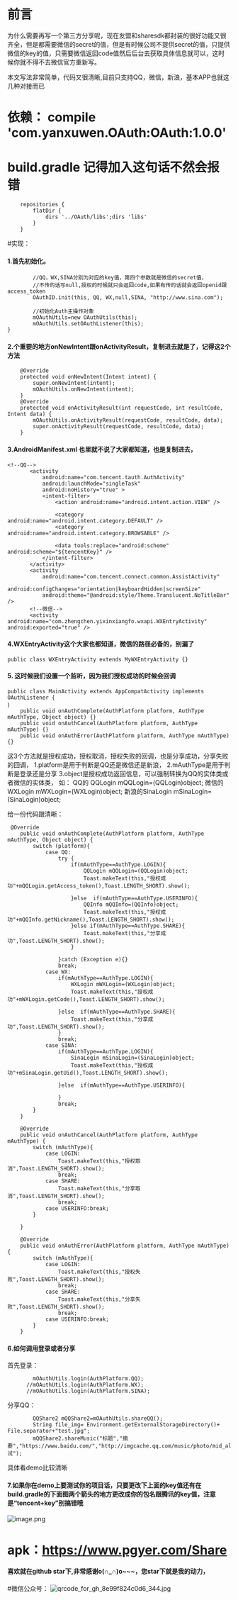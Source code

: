 # 前言
为什么需要再写一个第三方分享呢，现在友盟和sharesdk都封装的很好功能又很齐全，但是都需要微信的secret的值，但是有时候公司不提供secret的值，只提供微信的key的值，只需要微信返回code值然后后台去获取具体信息就可以，这时候你就不得不去微信官方重新写。

本文写法非常简单，代码又很清晰,目前只支持QQ，微信，新浪，基本APP也就这几种对接而已

# 依赖： compile 'com.yanxuwen.OAuth:OAuth:1.0.0'
# build.gradle 记得加入这句话不然会报错
~~~
    repositories {
        flatDir {
            dirs '../OAuth/libs';dirs 'libs' 
        }
    }
~~~
#实现：
#### 1.首先初始化。
~~~
        //QQ，WX,SINA分别为对应的key值，第四个参数就是微信的secret值，
        //不传的话写null,授权的时候就只会返回code,如果有传的话就会返回openid跟access_token
        OAuthID.init(this, QQ, WX,null,SINA, "http://www.sina.com");

        //初始化Auth主操作对象
        mOAuthUtils=new OAuthUtils(this);
        mOAuthUtils.setOAuthListener(this);
}
~~~
#### 2.个重要的地方onNewIntent跟onActivityResult，复制进去就是了，记得这2个方法
~~~
    @Override
    protected void onNewIntent(Intent intent) {
        super.onNewIntent(intent);
        mOAuthUtils.onNewIntent(intent);
    }
    @Override
    protected void onActivityResult(int requestCode, int resultCode, Intent data) {
        mOAuthUtils.onActivityResult(requestCode, resultCode, data);
        super.onActivityResult(requestCode, resultCode, data);
    }
~~~

#### 3.AndroidManifest.xml 也里就不说了大家都知道，也是复制进去，
 ~~~
 <!--QQ-->
        <activity
            android:name="com.tencent.tauth.AuthActivity"
            android:launchMode="singleTask"
            android:noHistory="true" >
            <intent-filter>
                <action android:name="android.intent.action.VIEW" />

                <category android:name="android.intent.category.DEFAULT" />
                <category android:name="android.intent.category.BROWSABLE" />

                <data tools:replace="android:scheme"  android:scheme="${tencentKey}" />
            </intent-filter>
        </activity>
        <activity
            android:name="com.tencent.connect.common.AssistActivity"
            android:configChanges="orientation|keyboardHidden|screenSize"
            android:theme="@android:style/Theme.Translucent.NoTitleBar" />
        <!--微信-->
        <activity android:name="com.zhengchen.yixinxiangfo.wxapi.WXEntryActivity" android:exported="true" />
~~~
#### 4.WXEntryActivity这个大家也都知道，微信的路径必备的，别漏了
~~~
public class WXEntryActivity extends MyWXEntryActivity {}
~~~
#### 5. 这时候我们设置一个监听，因为我们授权成功的时候会回调
~~~
public class MainActivity extends AppCompatActivity implements OAuthListener {
｝
    public void onAuthComplete(AuthPlatform platform, AuthType mAuthType, Object object) {}
    public void onAuthCancel(AuthPlatform platform, AuthType mAuthType) {}
    public void onAuthError(AuthPlatform platform, AuthType mAuthType) {}
~~~
这3个方法就是授权成功，授权取消，授权失败的回调，也是分享成功，分享失败的回调，
1.platform是用于判断是QQ还是微信还是新浪，
2.mAuthType是用于判断是登录还是分享
3.object是授权成功返回信息，可以强制转换为QQ的实体类或者微信的实体类，
   如：
      QQ的 QQLogin mQQLogin=(QQLogin)object;
      微信的WXLogin mWXLogin=(WXLogin)object;
      新浪的SinaLogin mSinaLogin=(SinaLogin)object;

给一份代码跟清晰：
~~~
 @Override
    public void onAuthComplete(AuthPlatform platform, AuthType mAuthType, Object object) {
        switch (platform){
            case QQ:
                try {
                    if(mAuthType==AuthType.LOGIN){
                        QQLogin mQQLogin=(QQLogin)object;
                        Toast.makeText(this,"授权成功"+mQQLogin.getAccess_token(),Toast.LENGTH_SHORT).show();

                    }else  if(mAuthType==AuthType.USERINFO){
                        QQInfo mQQInfo=(QQInfo)object;
                        Toast.makeText(this,"授权成功"+mQQInfo.getNickname(),Toast.LENGTH_SHORT).show();
                    }else if(mAuthType==AuthType.SHARE){
                        Toast.makeText(this,"分享成功",Toast.LENGTH_SHORT).show();
                    }

                }catch (Exception e){}
                break;
            case WX:
                if(mAuthType==AuthType.LOGIN){
                    WXLogin mWXLogin=(WXLogin)object;
                    Toast.makeText(this,"授权成功"+mWXLogin.getCode(),Toast.LENGTH_SHORT).show();

                }else  if(mAuthType==AuthType.SHARE){
                    Toast.makeText(this,"分享成功",Toast.LENGTH_SHORT).show();
                }
                break;
            case SINA:
                if(mAuthType==AuthType.LOGIN){
                    SinaLogin mSinaLogin=(SinaLogin)object;
                    Toast.makeText(this,"授权成功"+mSinaLogin.getUid(),Toast.LENGTH_SHORT).show();

                }else  if(mAuthType==AuthType.USERINFO){

                }
                break;
        }
    }

    @Override
    public void onAuthCancel(AuthPlatform platform, AuthType mAuthType) {
        switch (mAuthType){
            case LOGIN:
                Toast.makeText(this,"授权取消",Toast.LENGTH_SHORT).show();
                break;
            case SHARE:
                Toast.makeText(this,"分享取消",Toast.LENGTH_SHORT).show();
                break;
            case USERINFO:break;
        }

    }

    @Override
    public void onAuthError(AuthPlatform platform, AuthType mAuthType) {
        switch (mAuthType){
            case LOGIN:
                Toast.makeText(this,"授权失败",Toast.LENGTH_SHORT).show();
                break;
            case SHARE:
                Toast.makeText(this,"分享失败",Toast.LENGTH_SHORT).show();
                break;
            case USERINFO:break;
        }
    }

~~~
#### 6.如何调用登录或者分享
首先登录：
~~~
        mOAuthUtils.login(AuthPlatform.QQ);
      //mOAuthUtils.login(AuthPlatform.WX);
      //mOAuthUtils.login(AuthPlatform.SINA);

~~~
分享QQ：
~~~
        QQShare2 mQQShare2=mOAuthUtils.shareQQ();
        String file_img= Environment.getExternalStorageDirectory()+ File.separator+"test.jpg";
        mQQShare2.shareMusic("标题","摘要","https://www.baidu.com/","http://imgcache.qq.com/music/photo/mid_album_300/V/E/000J1pJ50cDCVE.jpg","http://staff2.ustc.edu.cn/~wdw/softdown/index.asp/0042515_05.ANDY.mp3","测试");
~~~
具体看demo比较清晰
#### 7.如果你在demo上要测试你的项目话，只要更改下上面的key值还有在build.gradle的下面图两个箭头的地方更改成你的包名跟腾讯的key值，注意是“tencent+key”别搞错哦
![image.png](https://upload-images.jianshu.io/upload_images/6835615-81ede54cb17308fc.png?imageMogr2/auto-orient/strip%7CimageView2/2/w/1240)
# apk：https://www.pgyer.com/Share
#### 喜欢就在github star下,非常感谢o(∩_∩)o~~~，您star下就是我的动力，
#微信公众号：
![qrcode_for_gh_8e99f824c0d6_344.jpg](http://upload-images.jianshu.io/upload_images/6835615-8b35ce64a1688c8b.jpg?imageMogr2/auto-orient/strip%7CimageView2/2/w/1240)
